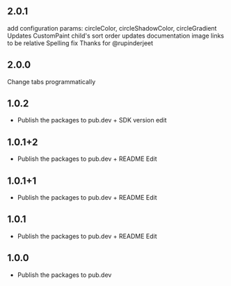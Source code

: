 ## 2.0.1
add configuration params: circleColor, circleShadowColor, circleGradient
Updates CustomPaint child's sort order
updates documentation image links to be relative
Spelling fix
Thanks for @rupinderjeet

## 2.0.0
Change tabs programmatically

## 1.0.2

* Publish the packages to pub.dev + SDK version edit

## 1.0.1+2

* Publish the packages to pub.dev + README Edit

## 1.0.1+1

* Publish the packages to pub.dev + README Edit

## 1.0.1

* Publish the packages to pub.dev + README Edit


## 1.0.0

* Publish the packages to pub.dev
